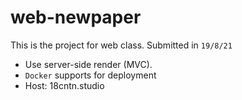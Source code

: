 # web-newpaper

This is the project for web class. Submitted in `19/8/21`

* Use server-side render (MVC).
* `Docker` supports for deployment
* Host: 18cntn.studio
